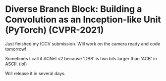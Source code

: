 # Diverse Branch Block: Building a Convolution as an Inception-like Unit (PyTorch) (CVPR-2021)

Just finished my ICCV submission. Will work on the camera ready and code tomorrow!

Sometimes I call it ACNet v2 because 'DBB' is two bits larger than 'ACB' in ASCII. (lol)

Will release it in several days.
